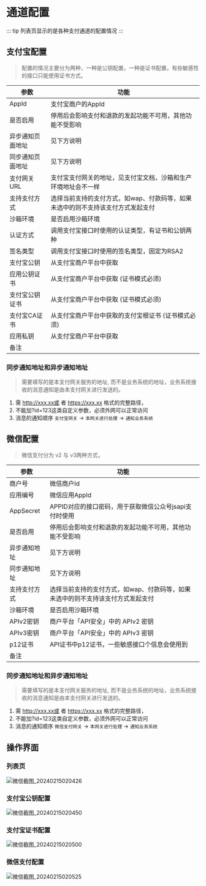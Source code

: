 # 通道配置

::: tip
列表页显示的是各种支付通道的配置情况
:::
## 支付宝配置
> 配置的情况主要分为两种，一种是公钥配置，一种是证书配置，有些敏感性的接口只能使用证书方式。


| 参数       | 功能                                        |
|----------|-------------------------------------------|
| AppId    | 支付宝商户的AppId                               |
| 是否启用     | 停用后会影响支付和退款的发起功能不可用，其他功能不受影响              |
| 异步通知页面地址 | 见下方说明                                     |
| 同步通知页面地址 | 见下方说明                                     |
| 支付网关URL  | 支付宝支付网关的地址，见支付宝文档，沙箱和生产环境地址会不一样           |
| 支持支付方式   | 选择当前支持的支付方式，如wap、付款码等，如果未选中的则不支持该支付方式发起支付 |
| 沙箱环境     | 是否启用沙箱环境                                  |
| 认证方式     | 调用支付宝接口时使用的认证类型，有证书和公钥两种                  |
| 签名类型     | 调用支付宝接口时使用的签名类型，固定为RSA2                   |
| 支付宝公钥    | 从支付宝商户平台中获取                               |                                                              |
| 应用公钥证书   | 从支付宝商户平台中获取 (证书模式必须)                      |
| 支付宝公钥证书  | 从支付宝商户平台中获取 (证书模式必须)                      |
| 支付宝CA证书  | 从支付宝商户平台中获取的支付宝根证书 (证书模式必须)               |
| 应用私钥     | 从支付宝商户平台中获取                               |
| 备注       |                                           |

### 同步通知地址和异步通知地址
> 需要填写的是本支付网关服务的地址, 而不是业务系统的地址，业务系统接收的消息通知是由本支付网关进行发送的。

1. 需 http://xxx.xx或 者 https://xxx.xx 格式的完整路径，
2. 不能加?id=123这类自定义参数，必须外网可以正常访问
3. 消息的通知顺序 `支付宝网关` -> `本网关进行处理` -> `通知业务系统`


## 微信配置
> 微信支付分为 v2 与 v3两种方式，

| 参数        | 功能                                        |
|-----------|-------------------------------------------|
| 商户号       | 微信商户Id                                    |
| 应用编号      | 微信应用AppId                                 |
| AppSecret | APPID对应的接口密码，用于获取微信公众号jsapi支付时使用          |
| 是否启用      | 停用后会影响支付和退款的发起功能不可用，其他功能不受影响              |
| 异步通知地址    | 见下方说明                                     |
| 同步通知地址    | 见下方说明                                     |
| 支持支付方式    | 选择当前支持的支付方式，如wap、付款码等，如果未选中的则不支持该支付方式发起支付 |
| 沙箱环境      | 是否启用沙箱环境                                  |
| APIv2密钥   | 商户平台「API安全」中的 APIv2 密钥                    |
| APIv3密钥   | 商户平台「API安全」中的 APIv3 密钥                    |
| p12证书     | API证书中p12证书，一些敏感接口个信息会使用到                 |                                                              |
| 备注        |                                           |

### 同步通知地址和异步通知地址
> 需要填写的是本支付网关服务的地址, 而不是业务系统的地址，业务系统接收的消息通知是由本支付网关进行发送的。

1. 需 http://xxx.xx或 者 https://xxx.xx 格式的完整路径，
2. 不能加?id=123这类自定义参数，必须外网可以正常访问
3. 消息的通知顺序 `微信支付网关` -> `本网关进行处理` -> `通知业务系统`

## 操作界面
### 列表页
![微信截图_20240215020426](https://jsd.cdn.zzko.cn/gh/xxm1995/picx-images-hosting@master/daxpay/微信截图_20240215020426.2srx89wj97e0.webp)
### 支付宝公钥配置
![微信截图_20240215020450](https://jsd.cdn.zzko.cn/gh/xxm1995/picx-images-hosting@master/daxpay/微信截图_20240215020450.3abki92bc6w0.webp)
### 支付宝证书配置
![微信截图_20240215020500](https://jsd.cdn.zzko.cn/gh/xxm1995/picx-images-hosting@master/daxpay/微信截图_20240215020500.70t1lyqmiq80.webp)
### 微信支付配置
![微信截图_20240215020525](https://jsd.cdn.zzko.cn/gh/xxm1995/picx-images-hosting@master/daxpay/微信截图_20240215020525.6cat26y0zv40.webp)

